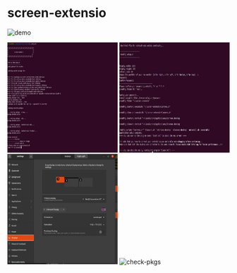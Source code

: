 # screen-extensio

![demo](https://github.com/HenzelMoras/screen-extensio/blob/c3aa781e8de69f9344ebea6a59110a33323086a3/images/demo.gif)

<img src="https://github.com/HenzelMoras/screen-extensio/blob/01109490cc4c53e497de86f298579acd48c0c4a0/images/check-req-pkg.jpeg" alt="check-pkgs" width="250" height="250">
<img src="https://github.com/HenzelMoras/screen-extensio/blob/f1b4ca0543eabf6f2d30e8ba26fd1ca2a3c3542e/images/running-setup.jpeg" alt="running-setup" width="250" height="250">
<img src="https://github.com/HenzelMoras/screen-extensio/blob/f1b4ca0543eabf6f2d30e8ba26fd1ca2a3c3542e/images/virtual-display.jpeg" alt="virtual-display" width="250" height="250">
<img src="url" alt="check-pkgs" width="whatever" height="whatever">

